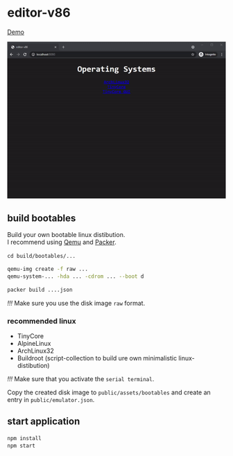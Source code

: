 # editor-v86

[Demo](https://editor-v86.glitch.me/)  
  
![editor-v86](preview.gif "editor-v86")  
  
## build bootables

Build your own bootable linux distibution.  
I recommend using [Qemu](https://www.qemu.org/download/) and [Packer](https://www.packer.io/downloads).  
  
`cd build/bootables/...`  
  
```bash
qemu-img create -f raw ...
qemu-system-... -hda ... -cdrom ... --boot d 
```

```bash
packer build ....json
```
  
*!!!* Make sure you use the disk image `raw` format.  
  
### recommended linux

- TinyCore
- AlpineLinux  
- ArchLinux32  
- Buildroot (script-collection to build ure own minimalistic linux-distibution)  
  
*!!!* Make sure that you activate the `serial terminal`.  
  
Copy the created disk image to `public/assets/bootables` and create an entry in `public/emulator.json`. 
  
## start application

```bash
npm install
npm start
```